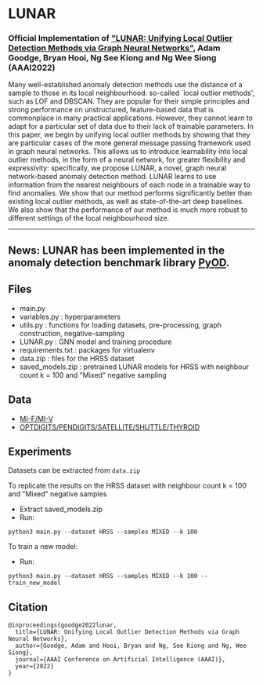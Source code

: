 # LUNAR
### Official Implementation of ["LUNAR: Unifying Local Outlier Detection Methods via Graph Neural Networks"](https://www.aaai.org/AAAI22Papers/AAAI-51.GoodgeA.pdf), Adam Goodge, Bryan Hooi, Ng See Kiong and Ng Wee Siong (AAAI2022)

Many well-established anomaly detection methods use the distance of a sample to those in its local neighbourhood: so-called `local outlier methods', such as LOF and DBSCAN. They are popular for their simple principles and strong performance on unstructured, feature-based data that is commonplace in many practical applications. However, they cannot learn to adapt for a particular set of data due to their lack of trainable parameters. In this paper, we begin by unifying local outlier methods by showing that they are particular cases of the more general message passing framework used in graph neural networks. This allows us to introduce learnability into local outlier methods, in the form of a neural network, for greater flexibility and expressivity: specifically, we propose LUNAR, a novel, graph neural network-based anomaly detection method. LUNAR learns to use information from the nearest neighbours of each node in a trainable way to find anomalies. We show that our method performs significantly better than existing local outlier methods, as well as state-of-the-art deep baselines. We also show that the performance of our method is much more robust to different settings of the local neighbourhood size.

-------------------------------------------------------
News: LUNAR has been implemented in the anomaly detection benchmark library [PyOD](https://pyod.readthedocs.io/en/latest/).
-------------------------------------------------------



## Files
- main.py
- variables.py : hyperparameters
- utils.py : functions for loading datasets, pre-processing, graph construction, negative-sampling
- LUNAR.py : GNN model and training procedure
- requirements.txt : packages for virtualenv
- data.zip : files for the HRSS dataset
- saved_models.zip : pretrained LUNAR models for HRSS with neighbour count k = 100 and "Mixed" negative sampling

## Data
- [MI-F/MI-V](https://www.kaggle.com/shasun/tool-wear-detection-in-cnc-mill)
- [OPTDIGITS/PENDIGITS/SATELLITE/SHUTTLE/THYROID](http://odds.cs.stonybrook.edu)

## Experiments

Datasets can be extracted from ```data.zip```

To replicate the results on the HRSS dataset with neighbour count k = 100 and "Mixed" negative samples

- Extract saved_models.zip
- Run:
```
python3 main.py --dataset HRSS --samples MIXED --k 100
```

To train a new model:
 
- Run:

```
python3 main.py --dataset HRSS --samples MIXED --k 100 --train_new_model
```

## Citation
```
@inproceedings{goodge2022lunar,
  title={LUNAR: Unifying Local Outlier Detection Methods via Graph Neural Networks},
  author={Goodge, Adam and Hooi, Bryan and Ng, See Kiong and Ng, Wee Siong},
  journal={AAAI Conference on Artificial Intelligence (AAAI)},
  year={2022}
}
```

